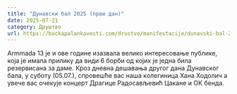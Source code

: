 ```yaml
---
title: "Дунавски бал 2025 (први дан)"
date: 2025-07-21
category: Друштво
url: https://backapalankavesti.com/drustvo/manifestacije/dunavski-bal-2025-prvi-dan/
---
```


Armmada 13 је и ове године изазвала велико интересовање публике, која је имала прилику да види 6 борби од којих је једна била резервисана за даме. Кроз дневна дешавања другог дана Дунавског бала, у суботу (05.07.), спровешће вас наша колегиница Хана Ходолич а увече вас очекује концерт Драгице Радосављевић Цакане и ОК бенда.
